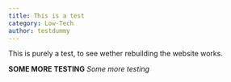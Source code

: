 ```yaml
---
title: This is a test
category: Low-Tech
author: testdummy
---
```

This is purely a test, to see wether rebuilding the website works.

**SOME MORE TESTING**
*Some more testing*
